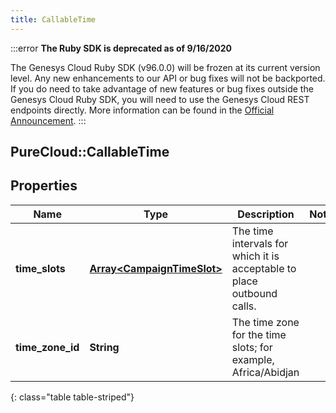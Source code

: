 ```yaml
---
title: CallableTime
---
```


:::error
**The Ruby SDK is deprecated as of 9/16/2020**

The Genesys Cloud Ruby SDK (v96.0.0) will be frozen at its current version level. Any new enhancements to our API or bug fixes will not be backported. If you do need to take advantage of new features or bug fixes outside the Genesys Cloud Ruby SDK, you will need to use the Genesys Cloud REST endpoints directly. More information can be found in the [Official Announcement](https://developer.mypurecloud.com/forum/t/announcement-genesys-cloud-ruby-sdk-end-of-life/8850).
:::


## PureCloud::CallableTime

## Properties

|Name | Type | Description | Notes|
|------------ | ------------- | ------------- | -------------|
| **time_slots** | [**Array&lt;CampaignTimeSlot&gt;**](CampaignTimeSlot.html) | The time intervals for which it is acceptable to place outbound calls. | |
| **time_zone_id** | **String** | The time zone for the time slots; for example, Africa/Abidjan | |
{: class="table table-striped"}


